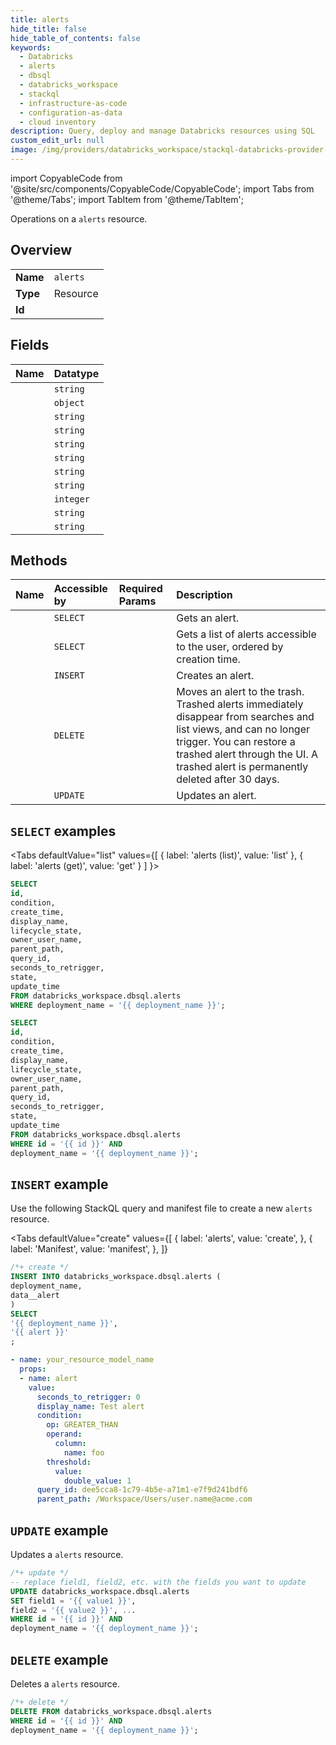 ```yaml
---
title: alerts
hide_title: false
hide_table_of_contents: false
keywords:
  - Databricks
  - alerts
  - dbsql
  - databricks_workspace
  - stackql
  - infrastructure-as-code
  - configuration-as-data
  - cloud inventory
description: Query, deploy and manage Databricks resources using SQL
custom_edit_url: null
image: /img/providers/databricks_workspace/stackql-databricks-provider-featured-image.png
---
```


import CopyableCode from '@site/src/components/CopyableCode/CopyableCode';
import Tabs from '@theme/Tabs';
import TabItem from '@theme/TabItem';

Operations on a <code>alerts</code> resource.  

## Overview
<table><tbody>
<tr><td><b>Name</b></td><td><code>alerts</code></td></tr>
<tr><td><b>Type</b></td><td>Resource</td></tr>
<tr><td><b>Id</b></td><td><CopyableCode code="databricks_workspace.dbsql.alerts" /></td></tr>
</tbody></table>

## Fields
| Name | Datatype |
|:-----|:---------|
| <CopyableCode code="id" /> | `string` |
| <CopyableCode code="condition" /> | `object` |
| <CopyableCode code="create_time" /> | `string` |
| <CopyableCode code="display_name" /> | `string` |
| <CopyableCode code="lifecycle_state" /> | `string` |
| <CopyableCode code="owner_user_name" /> | `string` |
| <CopyableCode code="parent_path" /> | `string` |
| <CopyableCode code="query_id" /> | `string` |
| <CopyableCode code="seconds_to_retrigger" /> | `integer` |
| <CopyableCode code="state" /> | `string` |
| <CopyableCode code="update_time" /> | `string` |

## Methods
| Name | Accessible by | Required Params | Description |
|:-----|:--------------|:----------------|:------------|
| <CopyableCode code="get" /> | `SELECT` | <CopyableCode code="id, deployment_name" /> | Gets an alert. |
| <CopyableCode code="list" /> | `SELECT` | <CopyableCode code="deployment_name" /> | Gets a list of alerts accessible to the user, ordered by creation time. |
| <CopyableCode code="create" /> | `INSERT` | <CopyableCode code="deployment_name" /> | Creates an alert. |
| <CopyableCode code="delete" /> | `DELETE` | <CopyableCode code="id, deployment_name" /> | Moves an alert to the trash. Trashed alerts immediately disappear from searches and list views, and can no longer trigger. You can restore a trashed alert through the UI. A trashed alert is permanently deleted after 30 days. |
| <CopyableCode code="update" /> | `UPDATE` | <CopyableCode code="id, deployment_name" /> | Updates an alert. |

## `SELECT` examples

<Tabs
    defaultValue="list"
    values={[
        { label: 'alerts (list)', value: 'list' },
        { label: 'alerts (get)', value: 'get' }
    ]
}>
<TabItem value="list">

```sql
SELECT
id,
condition,
create_time,
display_name,
lifecycle_state,
owner_user_name,
parent_path,
query_id,
seconds_to_retrigger,
state,
update_time
FROM databricks_workspace.dbsql.alerts
WHERE deployment_name = '{{ deployment_name }}';
```

</TabItem>
<TabItem value="get">

```sql
SELECT
id,
condition,
create_time,
display_name,
lifecycle_state,
owner_user_name,
parent_path,
query_id,
seconds_to_retrigger,
state,
update_time
FROM databricks_workspace.dbsql.alerts
WHERE id = '{{ id }}' AND
deployment_name = '{{ deployment_name }}';
```

</TabItem>
</Tabs>

## `INSERT` example

Use the following StackQL query and manifest file to create a new <code>alerts</code> resource.

<Tabs
    defaultValue="create"
    values={[
        { label: 'alerts', value: 'create', },
        { label: 'Manifest', value: 'manifest', },
    ]}
>
<TabItem value="create">

```sql
/*+ create */
INSERT INTO databricks_workspace.dbsql.alerts (
deployment_name,
data__alert
)
SELECT 
'{{ deployment_name }}',
'{{ alert }}'
;
```

</TabItem>
<TabItem value="manifest">

```yaml
- name: your_resource_model_name
  props:
  - name: alert
    value:
      seconds_to_retrigger: 0
      display_name: Test alert
      condition:
        op: GREATER_THAN
        operand:
          column:
            name: foo
        threshold:
          value:
            double_value: 1
      query_id: dee5cca8-1c79-4b5e-a71m1-e7f9d241bdf6
      parent_path: /Workspace/Users/user.name@acme.com

```

</TabItem>
</Tabs>

## `UPDATE` example

Updates a <code>alerts</code> resource.

```sql
/*+ update */
-- replace field1, field2, etc. with the fields you want to update        
UPDATE databricks_workspace.dbsql.alerts
SET field1 = '{{ value1 }}',
field2 = '{{ value2 }}', ...
WHERE id = '{{ id }}' AND
deployment_name = '{{ deployment_name }}';
```

## `DELETE` example

Deletes a <code>alerts</code> resource.

```sql
/*+ delete */
DELETE FROM databricks_workspace.dbsql.alerts
WHERE id = '{{ id }}' AND
deployment_name = '{{ deployment_name }}';
```
